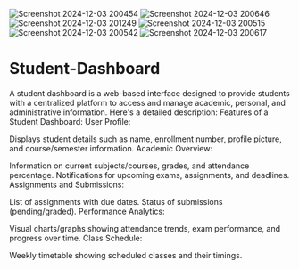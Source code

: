![Screenshot 2024-12-03 200454](https://github.com/user-attachments/assets/ba8badbf-0874-433b-a141-18d0b634f76c)
![Screenshot 2024-12-03 200646](https://github.com/user-attachments/assets/3c785425-012b-4c7e-af69-eda22db87f89)
![Screenshot 2024-12-03 201249](https://github.com/user-attachments/assets/5383b939-2b8f-4517-947f-a9fa5f9442a8)
![Screenshot 2024-12-03 200515](https://github.com/user-attachments/assets/e3946b1e-d605-4ff1-82de-3eb673e22d21)
![Screenshot 2024-12-03 200542](https://github.com/user-attachments/assets/0069d22b-bfe5-4ca0-8bfb-f14819abc641)
![Screenshot 2024-12-03 200617](https://github.com/user-attachments/assets/f8674462-10b9-4fa3-bdd6-969699df1ceb)














# Student-Dashboard
A student dashboard is a web-based interface designed to provide students with a centralized platform to access and manage academic, personal, and administrative information. Here's a detailed description:
Features of a Student Dashboard:
User Profile:

Displays student details such as name, enrollment number, profile picture, and course/semester information.
Academic Overview:

Information on current subjects/courses, grades, and attendance percentage.
Notifications for upcoming exams, assignments, and deadlines.
Assignments and Submissions:

List of assignments with due dates.
Status of submissions (pending/graded).
Performance Analytics:

Visual charts/graphs showing attendance trends, exam performance, and progress over time.
Class Schedule:

Weekly timetable showing scheduled classes and their timings.







